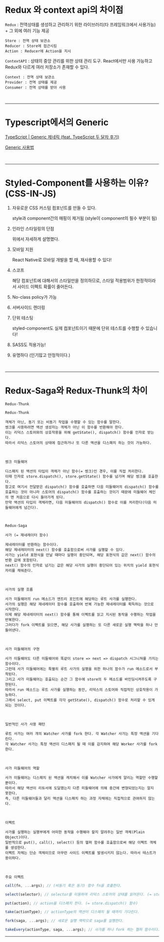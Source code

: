 # Redux 와 context api의 차이점

`Redux` : 전역상태를 생성하고 관리하기 위한 라이브러리(타 프레임워크에서 사용가능) + 그 외에 여러 기능 제공

    Store : 전역 상태 보관소
    Reducer : Store에 접근시킴
    Action : Reducer에 Action을 지시

`ContextAPI` : 상태의 중앙 관리를 위한 상태 관리 도구. React에서만 사용 가능하고 Redux와 다르게 여러 저장소가 존재할 수 있다.

    Context : 전역 상태 보관소
    Provider : 전역 상태를 제공
    Consumer : 전역 상태를 받아 사용

<br />

---

# Typescript에서의 Generic

[TypeScript | Generic 제네릭 (feat. TypeScript 두 달차 후기)](https://velog.io/@edie_ko/TypeScript-Generic-%EC%A0%9C%EB%84%A4%EB%A6%AD-feat.-TypeScript-%EB%91%90-%EB%8B%AC%EC%B0%A8-%ED%9B%84%EA%B8%B0)

[Generic 사용법](https://darrengwon.tistory.com/802)

<br />

---

# Styled-Component를 사용하는 이유? (CSS-IN-JS)

1. 자유로운 CSS 커스텀 컴포넌트를 만들 수 있다.

   style과 component간의 매핑이 제거됨 (style이 component의 필수 부분이 됨)

2. 인라인 스타일링의 단점

   위에서 자세하게 설명했다.

3. 모바일 지원

   React Native로 모바일 개발을 할 때, 재사용할 수 있다!

4. 스코프

   해당 컴포넌트에 대해서의 스타일만을 정의하므로, 스타일 적용범위가 한정적이라서 사이드 이펙트 확률이 줄어든다.

5. No-class policy가 가능

6. 서버사이드 렌더링

7. 단위 테스팅

   styled-component도 실제 컴포넌트이기 때문에 단위 테스트를 수행할 수 있습니다!

8. SASS도 적용가능!

9. 유명하다 (인기많고 안정적이다.)

<br />

---

# Redux-Saga와 Redux-Thunk의 차이

`Redux-Thunk`

    Redux-Thunk

    객체가 아닌, 동기 또는 비동기 작업을 수행할 수 있는 함수를 말한다.
    썽크를 사용하려면 액션 생성자는 객체가 아닌 이 함수를 반환해야 한다.
    이는 리덕스 스토어와의 상호작용을 위해 getState(), dispatch() 함수를 인자로 받는다.
    따라서 리덕스 스토어의 상태에 접근하거나 또 다른 액션을 디스패치 하는 것이 가능하다.

<br />

    썽크 미들웨어

    디스패치 된 액션의 타입이 객체가 아닌 함수(= 썽크)인 경우, 이를 직접 처리한다.
    이때 인자로 store.dispatch(), store.getState() 함수를 넘기며 해당 썽크를 호출한다.
    참고로 여기서 전달받은 dispatch() 함수를 호출하면 다음 미들웨어의 dispatch() 함수를 호출하는 것이 아니라 스토어의 dispatch() 함수를 호출하는 것이기 때문에 미들웨어 체인의 맨 처음으로 다시 돌아가게 된다.
    만약 액션의 타입이 객체라면, 다음 미들웨어의 dispatch() 함수로 이를 처리한다(다음 미들웨어에게 넘긴다).

<br />

`Redux-Saga`

    사가 (= 제네레이터 함수)

    제네레이터를 반환하는 함수이다.
    해당 제네레이터의 next() 함수를 호출함으로써 사가를 실행할 수 있다.
    사가는 yield 표현식을 만날 때마다 실행이 중단되며, 해당 표현식의 값은 next() 함수의 반환 값에 포함된다.
    next() 함수의 인자로 넘기는 값은 해당 사가의 실행이 중단되어 있는 위치의 yield 표현식 자리를 채워준다.

<br />

    사가의 실행 흐름

    사가 미들웨어의 run 메소드가 엔트리 포인트에 해당하는 루트 사가를 실행한다.
    사가의 실행은 해당 제네레이터 함수를 호출하여 반복 가능한 제네레이터를 획득하는 것으로 시작한다.
    이제 해당 제네레이터의 next() 함수를 통해 이펙트를 읽고 지시된 동작을 수행하는 작업을 반복한다.
    그러다가 fork 이펙트를 읽으면, 해당 사가를 실행하는 또 다른 새로운 실행 맥락을 하나 만들어낸다.

<br />

    사가 미들웨어의 구현

    사가 미들웨어도 다른 미들웨어와 똑같이 store => next => dispatch 시그니쳐를 가지는 함수이다.
    그런데 사가 미들웨어에는 특별히 루트 사가의 실행을 위한 하나의 함수가 run 메소드로서 부착된다.
    그리고 사가 미들웨어는 호출되는 순간 그 함수에 store의 두 메소드를 바인딩시켜주도록 구현된다.
    따라서 run 메소드는 루트 사가를 실행하는 동안, 리덕스의 스토어와 직접적인 상호작용이 가능하다.
    그래서 select, put 이펙트를 각각 getState(), dispatch() 함수로 처리할 수 있게 되는 것이다.

<br />

    일반적인 사가 사용 패턴

    루트 사가는 여러 개의 Watcher 사가를 fork 한다. 각 Watcher 사가는 특정 액션을 기다린다.
    각 Watcher 사가는 특정 액션이 디스패치 될 때 이를 감지하여 해당 Worker 사가를 fork 한다.

<br />

    사가 미들웨어의 역할

    사가 미들웨어는 디스패치 된 액션을 캐치해서 이를 Watcher 사가에게 알리는 역할만 수행할 뿐이다.
    따라서 해당 액션이 리듀서에 도달했는지 다른 미들웨어에 의해 중간에 변형되었는지는 알지 못한다.
    즉, 다른 미들웨어들과 달리 액션을 디스패치 하는 과정 자체에는 직접적으로 관여하지 않는다.

<br />

    이펙트

    사가를 실행하는 실행부에게 어떠한 동작을 수행해야 할지 알려주는 일반 객체(Plain Object)이다.
    일반적으로 put(), call(), select() 등의 헬퍼 함수를 호출함으로써 해당 이펙트 객체를 생성한다.
    이펙트 자체는 단순 객체이므로 아무런 사이드 이펙트를 발생시키지 않는다. 따라서 테스트가 용이하다.

<br />

    주요 이펙트

```javascript
call(fn, ...args); // (비동기 혹은 동기) 함수 fn을 호출한다.

select(selector); // selector를 이용하여 리덕스 스토어의 상태를 읽어온다. (= store.getState() 함수)

put(action); // action을 디스패치 한다. (= store.dispatch() 함수)

take(actionType); // actionType의 액션이 디스패치 될 때까지 기다린다.

fork(saga, ...args); // 새로운 실행 맥락으로 saga를 실행한다.

takeEvery(actionType, saga, ...args); // 사가를 하나 fork 하는 헬퍼 함수이다. 해당 사가는 actionType의 액션을 기다렸다가 saga를 fork 하는 작업을 무한히 반복한다.
```

---

